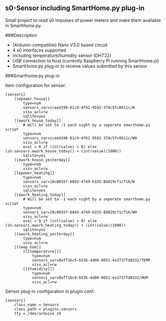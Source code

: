 s0-Sensor including SmartHome.py plug-in
----------------------------------------

Small project to read s0 impulses of power meters and make them available in SmartHome.py. 

###Description

* (Arduino-compatible) Nano V3.0 based circuit
* 4 s0 interfaces supported
* including temperature/humidity sensor (DHT22)
* USB connection to host (currently Raspberry Pi running SmartHome.pi)
* SmartHome.py plug-in to receive values submitted by this sensor

###Smarthome.py plug-in

Item configuration for sensor:
```
[sensors]
    [[epower_house]]
        type=num
        sensors_var=cceed198-81c9-4f62-9592-374c5fc8611c/W
        visu_acl=rw
        sqlite=yes
    [[ework_house_today]]
        # Will be set to -1 each night by a seperate smarthome.py script
        type=num
        sensors_var=cceed198-81c9-4f62-9592-374c5fc8611c/WH
        visu_acl=rw
        eval = 0 if (int(value) < 0) else (sh.sensors.ework_house_today() + (int(value)/1000))
        sqlite=yes
    [[ework_house_yesterday]]
        type=num
        visu_acl=rw
    [[epower_heating]]
        type=num
        sensors_var=18c0055f-68d3-4749-b335-8b029cf1cf16/W
        visu_acl=rw
        sqlite=yes
    [[ework_heating_today]]
        # Will be set to -1 each night by a seperate smarthome.py script
        type=num
        sensors_var=18c0055f-68d3-4749-b335-8b029cf1cf16/WH
        visu_acl=rw
        eval = 0 if (int(value) < 0) else (sh.sensors.ework_heating_today() + (int(value)/1000))
        sqlite=yes
    [[ework_heating_yesterday]]
        type=num
        visu_acl=rw
    [[temp_hum]]
        [[[temperature]]]
            type=num
            sensors_var=8eff16c9-b53b-4d08-8051-ee3737fd0332/TEMP
            visu_acl=rw
        [[[humidity]]]
            type=num
            sensors_var=8eff16c9-b53b-4d08-8051-ee3737fd0332/HUM
            visu_acl=rw
```

Sensor plug-in configuration in plugin.conf:

```
[sensors]
    class_name = Sensors
    class_path = plugins.sensors
    tty = /dev/arduino_s0
```

